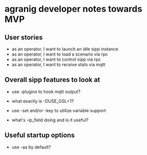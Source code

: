 # agranig developer notes towards MVP

## User stories

* as an operator, I want to launch an idle sipp instance
* as an operator, I want to load a scenario via rpc
* as an operator, I want to control sipp via rpc
* as an operator, I want to receive stats via mqtt

## Overall sipp features to look at

* use -plugins to hook mqtt output?
* what exactly is -DUSE_GSL=1?

* use -set and/or -key to utilize variable support

* what's -ip_field doing and is it useful?

## Useful startup options

* use -aa by default?


